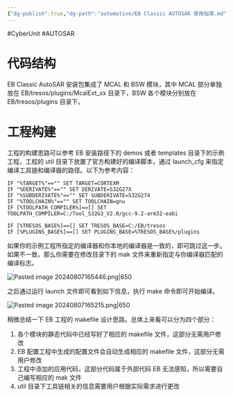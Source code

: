 ```yaml
---
{"dg-publish":true,"dg-path":"automotive/EB Classic AUTOSAR 使用指南.md","permalink":"/automotive/EB Classic AUTOSAR 使用指南/","created":"2024-08-07T16:37:54.000+08:00","updated":"2024-09-08T16:33:31.000+08:00"}
---
```


#CyberUnit #AUTOSAR 

# 代码结构

EB Classic AutoSAR 安装包集成了 MCAL 和 BSW 模块，其中 MCAL 部分单独放在 EB/tresos/plugins/McalExt_xx 目录下，BSW 各个模块分别放在 EB/tresos/plugins 目录下。

# 工程构建

工程的构建思路可以参考 EB 安装路径下的 demos 或者 templates 目录下的示例工程，工程的 util 目录下放置了官方构建好的编译脚本，通过 launch_cfg 来指定编译工具链和编译器的路径。以下为参考内容：

``` shell
IF "%TARGET%"=="" SET TARGET=CORTEXM
IF "%DERIVATE%"=="" SET DERIVATE=S32G27X
IF "%SUBDERIVATE%"=="" SET SUBDERIVATE=S32G274
IF "%TOOLCHAIN%"=="" SET TOOLCHAIN=gnu
IF [%TOOLPATH_COMPILER%]==[] SET TOOLPATH_COMPILER=C:/Tool_S32G3_V2.0/gcc-9.2-arm32-eabi

IF [%TRESOS_BASE%]==[] SET TRESOS_BASE=C:/EB/tresos
IF [%PLUGINS_BASE%]==[] SET PLUGINS_BASE=%TRESOS_BASE%/plugins
```

如果你的示例工程所指定的编译器和你本地的编译器是一致的，即可跳过这一步。如果不一致，那么你需要在修改目录下的 mak 文件来重新指定与你编译器匹配的编译标志。

![Pasted image 20240807165446.png|650](/img/user/0.Asset/resource/Pasted%20image%2020240807165446.png)

之后通过运行 launch 文件即可看到如下信息，执行 make 命令即可开始编译。

![Pasted image 20240807165215.png|650](/img/user/0.Asset/resource/Pasted%20image%2020240807165215.png)

稍微总结一下 EB 工程的 makefile 设计思路。总体上来看可以分为四个部分：

1. 各个模块的静态代码中已经写好了相应的 makefile 文件，这部分无需用户修改
2. EB 配置工程中生成的配置文件会自动生成相应的 makefile 文件，这部分无需用户修改
3. 工程中添加的应用代码，这部分代码属于外部代码 EB 无法感知，所以需要自己编写相应的 mak 文件
4. util 目录下工具链相关的信息需要用户根据实际需求进行更改
